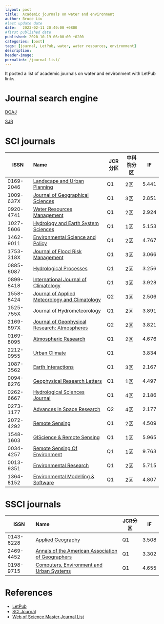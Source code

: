 ```yaml
---
layout: post
title:  Academic journals on water and environment
author: Bruce Liu
#last update date
date:   2023-02-11 20:40:00 +0800
#first published date
published: 2020-10-19 06:00:00 +0200
categories: [post]
tags: [journal, LetPub, water, water resources, environment]
description: 
header-image: 
permalink: /journal-list/
---
```

It posted a list of academic journals on water and environment with LetPub links.
<!--the above is the excerpt-->
<!--more-->
<!--the following is the text-->

# Journal search engine

[DOAJ](https://www.doaj.org/)

[SJR](https://www.scimagojr.com/)

# SCI journals

| ISSN        | Name    												 | JCR分区 | 中科院分区 | IF     |
|-------------|:---------------------------------|---------|------------|--------|
| 0169-2046   | [Landscape and Urban Planning]   | Q1  		 | 2区				| 5.441  |
| 1009-637X   | [Journal of Geographical Sciences]   | Q1  		 | 3区				| 2.851  |
| 0920-4741   | [Water Resources Management]   | Q1  		 | 2区				| 2.924  |
| 1027-5606   | [Hydrology and Earth System Sciences]   | Q1  		 | 1区				| 5.153  |
| 1462-9011   | [Environmental Science and Policy]   | Q1  		 | 2区				| 4.767  |
| 1753-318X   | [Journal of Flood Risk Management]   | Q1  		 | 3区				| 3.066  |
| 0885-6087   | [Hydrological Processes]   | Q1  		 | 2区				| 3.256  |
| 0899-8418   | [International Journal of Climatology]   | Q1  		 | 3区				| 3.928  |
| 1558-8424   | [Journal of Applied Meteorology and Climatology]   | Q2  		 | 3区				| 2.506  |
| 1525-755X   | [Journal of Hydrometeorology]   | Q1  		 | 2区				| 3.891  |
| 2169-897X   | [Journal of Geophysical Research: Atmospheres]   | Q2  		 | 2区				| 3.821  |
| 0169-8095   | [Atmospheric Research]   | Q1  		 | 2区				| 4.676  |
| 2212-0955		| [Urban Climate] 	| Q1  		 | 				| 3.834  |
| 1087-3562   | [Earth Interactions]   | Q1  		 	| 3区				| 2.167  	|
| 0094-8276   | [Geophysical Research Letters]   	| Q1  		 	| 1区			| 4.497  	|
| 0262-6667		| [Hydrological Sciences Journal]		| Q1				| 4区			| 2.186		|
| 0273-1177   | [Advances in Space Research]   		| Q2  		 	| 4区			| 2.177  	|
| 2072-4292   | [Remote Sensing]   		| Q1  		 	| 2区				| 4.509  	|
| 1548-1603   | [GIScience & Remote Sensing]   		| Q1  		 	| 1区			| 5.965  	|
| 0034-4257   | [Remote Sensing Of Environment]   		| Q1  		 	| 1区			| 9.763  	|
| 0013-9351   | [Environmental Research]   				| Q1  		 	| 2区			| 5.715  	|
| 1364-8152   | [Environmental Modelling & Software]   				| Q1  		| 2区			| 4.807  	|


# SSCI journals

| ISSN        | Name    												 	| JCR分区 | IF     	|
|-------------|:----------------------------------|---------|--------	|
| 0143-6228   | [Applied Geography]   						| Q1  		| 3.508  	|
| 2469-4452   | [Annals of the American Association of Geographers]  	| Q1  		| 3.302  |
| 0198-9715   | [Computers, Environment and Urban Systems]  | Q1  		| 4.655  	|

# References

- [LetPub](https://www.letpub.com.cn/index.php?page=journalapp)
- [SCI Journal](https://www.scijournal.org/)
- [Web of Science Master Journal List](https://mjl.clarivate.com/home)


<!--letpub links-->
[Hydrology and Earth System Sciences]: https://www.letpub.com.cn/index.php?journalid=3291&page=journalapp&view=detail
[Landscape and Urban Planning]: https://www.letpub.com.cn/index.php?journalid=5535&page=journalapp&view=detail
[Journal of Geographical Sciences]: https://www.letpub.com.cn/index.php?journalid=4587&page=journalapp&view=detail
[Water Resources Management]: https://www.letpub.com.cn/index.php?journalid=8080&page=journalapp&view=detail
[Environmental Science and Policy]: https://www.letpub.com.cn/index.php?journalid=2565&page=journalapp&view=detail
[Journal of Flood Risk Management]: https://www.letpub.com.cn/index.php?journalid=8283&page=journalapp&view=detail
[International Journal of Climatology]: https://www.letpub.com.cn/index.php?journalid=3688&page=journalapp&view=detail
[Hydrological Processes]: https://www.letpub.com.cn/index.php?journalid=3288&page=journalapp&view=detail
[Journal of Applied Meteorology and Climatology]: https://www.letpub.com.cn/index.php?journalid=4149&page=journalapp&view=detail
[Earth Interactions]: https://www.letpub.com.cn/index.php?journalid=2387&page=journalapp&view=detail
[Geophysical Research Letters]: https://www.letpub.com.cn/index.php?journalid=3078&page=journalapp&view=detail
[Journal of Hydrometeorology]: https://www.letpub.com.cn/index.php?journalid=4651&page=journalapp&view=detail
[Journal of Geophysical Research: Atmospheres]: https://www.letpub.com.cn/index.php?journalid=10218&page=journalapp&view=detail
[Atmospheric Research]: https://www.letpub.com.cn/index.php?journalid=955&page=journalapp&view=detail
[Advances in Space Research]: https://www.letpub.com.cn/index.php?journalid=282&page=journalapp&view=detail
[Urban Climate]: https://www.letpub.com.cn/index.php?journalid=10939&page=journalapp&view=detail
[Hydrological Sciences Journal]: https://www.letpub.com.cn/index.php?journalid=3289&page=journalapp&view=detail
[Remote Sensing]: https://www.letpub.com.cn/index.php?journalid=8969&page=journalapp&view=detail
[GIScience & Remote Sensing]: https://www.letpub.com.cn/index.php?journalid=3102&page=journalapp&view=detail
[Environmental Research]: https://www.letpub.com.cn/index.php?journalid=2562&page=journalapp&view=detail
[Environmental Modelling & Software]: https://www.letpub.com.cn/index.php?journalid=2558&page=journalapp&view=detail
[Remote Sensing Of Environment]: https://www.letpub.com.cn/index.php?journalid=7128&page=journalapp&view=detail



<!--journal websites-->
[Applied Geography]: https://www.sciencedirect.com/journal/applied-geography
[Annals of the American Association of Geographers]: https://www.tandfonline.com/loi/raag21
[Computers, Environment and Urban Systems]: https://www.journals.elsevier.com/computers-environment-and-urban-systems/


